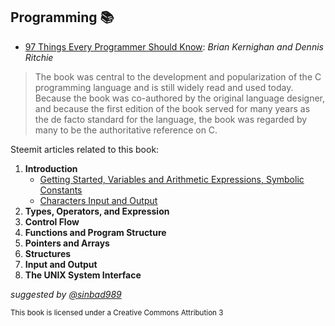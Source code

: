 ## Programming 📚 
- [97 Things Every Programmer Should Know](https://github.com/valjen/book_collection/blob/master/Programming/The%20C%20Programming%20Language/The%20C%20Programming%20Language.pdf): *Brian Kernighan and Dennis Ritchie*
>The book was central to the development and popularization of the C programming language and is still widely read and used today. Because the book was co-authored by the original language designer, and because the first edition of the book served for many years as the de facto standard for the language, the book was regarded by many to be the authoritative reference on C.


Steemit articles related to this book:

1. **Introduction**
    - [Getting Started, Variables and Arithmetic Expressions, Symbolic Constants](https://steemit.com/utopian-io/@sinbad989/introduction-to-c-programming-language)
    - [Characters Input and Output](https://steemit.com/utopian-io/@sinbad989/c-programming-language-characters-input-and-output)
2. **Types, Operators, and Expression**
3. **Control Flow**
4. **Functions and Program Structure**
5. **Pointers and Arrays**
6. **Structures**
7. **Input and Output**
8. **The UNIX System Interface**



*suggested by [@sinbad989](https://steemit.com/@sinbad989)*



<sub>This book is licensed under a Creative Commons Attribution 3</sub>